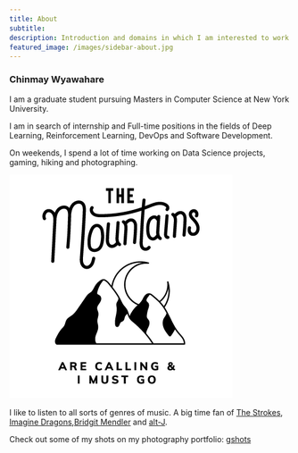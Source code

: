 ```yaml
---
title: About
subtitle: 
description: Introduction and domains in which I am interested to work in
featured_image: /images/sidebar-about.jpg
---
```


### Chinmay Wyawahare

I am a graduate student pursuing Masters in Computer Science at New York University. 

I am in search of internship and Full-time positions in the fields of Deep Learning, Reinforcement Learning, DevOps and Software Development.

On weekends, I spend a lot of time working on Data Science projects, gaming, hiking and photographing.

![](/images/mountains.png)

I like to listen to all sorts of genres of music. A big time fan of [The Strokes](https://open.spotify.com/artist/53XhwfbYqKCa1cC15pYq2q), [Imagine Dragons](https://open.spotify.com/artist/53XhwfbYqKCa1cC15pYq2q),[Bridgit Mendler](https://open.spotify.com/artist/4VhL8KLjVso4vLfOLVViTb?autoplay=true&v=A) and [alt-J](https://open.spotify.com/artist/3XHO7cRUPCLOr6jwp8vsx5?autoplay=true&v=A).

Check out some of my shots on my photography portfolio: [gshots](https://gandalf1819.github.io/photography)